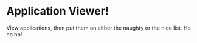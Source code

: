 # Application Viewer!

View applications, then put them on either the naughty or the nice list. Ho ho ho!
